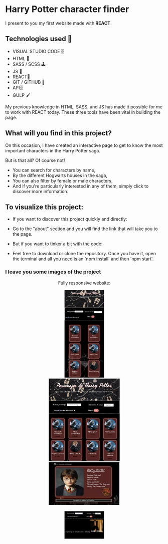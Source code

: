 # Harry Potter character finder
I present to you my first website made with **REACT**.

## Technologies used 💫

- VISUAL STUDIO CODE  🗄️
- HTML 📌
- SASS / SCSS  🕹️
- JS 🔗
- REACT🔗
- GIT / GITHUB 📂
- API🗄️
- GULP 🖌️

My previous knowledge in HTML, SASS, and JS has made it possible for me to work with REACT today. These three tools have been vital in building the page.

## What will you find in this project?

On this occasion, I have created an interactive page to get to know the most important characters in the Harry Potter saga.

But is that all? Of course not!

- You can search for characters by name,
- By the different Hogwarts houses in the saga,
- You can also filter by female or male characters,
- And if you're particularly interested in any of them, simply click to discover more information.

## To visualize this project:

- If you want to discover this project quickly and directly:
- Go to the "about" section and you will find the link that will take you to the page.

- But if you want to tinker a bit with the code:
- Feel free to download or clone the repository. Once you have it, open the terminal and all you need is an 'npm install' and then 'npm start'.

### I leave you some images of the project


<div align="center">
<p> Fully responsive website:
</p>
<img width="25%" height="35%" src="https://github.com/Karlafdez7/Harry-Poter_characters/blob/main/Mobi-_homepages-README.png?raw=true" alt="cover" />
</br>
<img width="45%" height="55%" src="https://github.com/Karlafdez7/Harry-Poter_characters/blob/main/Tablet-desktop_hompages-README.png?raw=true" alt="cover" />
</br>
<img width="45%" height="55%" src="https://github.com/Karlafdez7/Harry-Poter_characters/blob/main/Card_character.png?raw=true" alt="cover" />

</div>
</br>
</div>
<div align="center">
<img width="25%" height="35%" src="https://github.com/Karlafdez7/Harry-Poter_characters/blob/main/Search-notFound.png?raw=true" />
</div>

